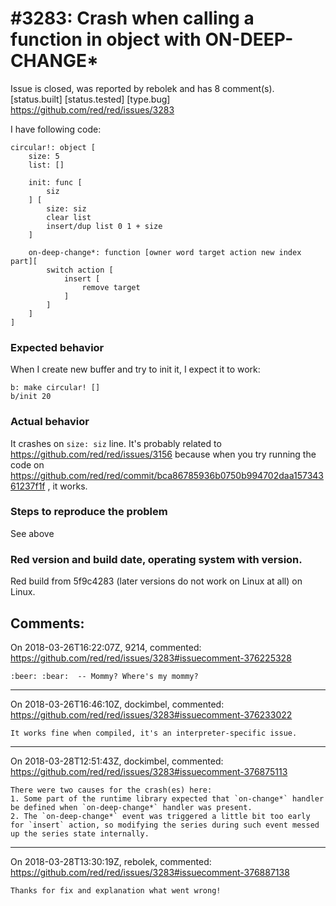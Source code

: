 
#3283: Crash when calling a function in object with ON-DEEP-CHANGE*
================================================================================
Issue is closed, was reported by rebolek and has 8 comment(s).
[status.built] [status.tested] [type.bug]
<https://github.com/red/red/issues/3283>

I have following code:
```
circular!: object [
	size: 5
	list: []

	init: func [
		siz
	] [
		size: siz
		clear list
		insert/dup list 0 1 + size
	]

	on-deep-change*: function [owner word target action new index part][
		switch action [
			insert [
				remove target
			]
		]
	]
]
```

### Expected behavior

When I create new buffer and try to init it, I expect it to work:

```
b: make circular! []
b/init 20
```


### Actual behavior

It crashes on `size: siz` line.
It's probably related to https://github.com/red/red/issues/3156 because when you try running the code on https://github.com/red/red/commit/bca86785936b0750b994702daa15734361237f1f , it works. 

### Steps to reproduce the problem

See above

### Red version and build date, operating system with version.

Red build from 5f9c4283 (later versions do not work on Linux at all) on Linux.


Comments:
--------------------------------------------------------------------------------

On 2018-03-26T16:22:07Z, 9214, commented:
<https://github.com/red/red/issues/3283#issuecomment-376225328>

    :beer: :bear:  -- Mommy? Where's my mommy?

--------------------------------------------------------------------------------

On 2018-03-26T16:46:10Z, dockimbel, commented:
<https://github.com/red/red/issues/3283#issuecomment-376233022>

    It works fine when compiled, it's an interpreter-specific issue.

--------------------------------------------------------------------------------

On 2018-03-28T12:51:43Z, dockimbel, commented:
<https://github.com/red/red/issues/3283#issuecomment-376875113>

    There were two causes for the crash(es) here:
    1. Some part of the runtime library expected that `on-change*` handler be defined when `on-deep-change*` handler was present.
    2. The `on-deep-change*` event was triggered a little bit too early for `insert` action, so modifying the series during such event messed up the series state internally.

--------------------------------------------------------------------------------

On 2018-03-28T13:30:19Z, rebolek, commented:
<https://github.com/red/red/issues/3283#issuecomment-376887138>

    Thanks for fix and explanation what went wrong!

